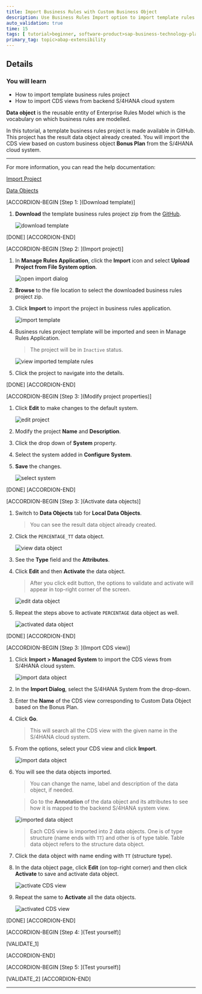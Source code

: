 ```yaml
---
title: Import Business Rules with Custom Business Object
description: Use Business Rules Import option to import template rules project that will be used to create business rule models on custom business object.
auto_validation: true
time: 15
tags: [ tutorial>beginner, software-product>sap-business-technology-platform, topic>abap-extensibility, software-product>sap-s-4hana-cloud]
primary_tag: topic>abap-extensibility
---
```


## Details
### You will learn
  - How to import template business rules project
  - How to import CDS views from backend S/4HANA cloud system

**Data object** is the reusable entity of Enterprise Rules Model which is the vocabulary on which business rules are modelled.

In this tutorial, a template business rules project is made available in GitHub. This project has the result data object already created. You will import the CDS view based on custom business object **Bonus Plan** from the S/4HANA cloud system.

---
For more information, you can read the help documentation:

[Import Project](https://help.sap.com/viewer/9d7cfeaba766433eaea8a29fdb8a688c/Cloud/en-US/aab7501ef811440c8b419cff02dea43a.html)

[Data Objects](https://help.sap.com/viewer/9d7cfeaba766433eaea8a29fdb8a688c/Cloud/en-US/579af46aa0aa42cea90207323959d3a7.html)

[ACCORDION-BEGIN [Step 1: ](Download template)]

1. **Download** the template business rules project zip from the [GitHub](https://github.com/SAP/cloud-businessrules-templates/blob/master/rulesprojects/BonusPlanCalculationRulesTemplate.zip).

    ![download template](downloadtemplate.png)

[DONE]
[ACCORDION-END]

[ACCORDION-BEGIN [Step 2: ](Import project)]

1.  In **Manage Rules Application**, click the **Import** icon and select **Upload Project from File System option**.

    ![open import dialog](ruleseditor.png)

2.  **Browse** to the file location to select the downloaded business rules project zip.

3.  Click **Import** to import the project in business rules application.

    ![import template](importprojectdialog.png)

4.  Business rules project template will be imported and seen in Manage Rules Application.

    > The project will be in `Inactive` status.

    ![view imported template rules](importedtemplate.png)

5.	Click the project to navigate into the details.


[DONE]
[ACCORDION-END]

[ACCORDION-BEGIN [Step 3: ](Modify project properties)]

1.	Click **Edit** to make changes to the default system.

    ![edit project](projectdetails.png)

2.	Modify the project **Name** and **Description**.

3.  Click the drop down of **System** property.

4.	Select the system added in **Configure System**.

5.	**Save** the changes.

    ![select system](selectsystem.png)

[DONE]
[ACCORDION-END]

[ACCORDION-BEGIN [Step 3: ](Activate data objects)]

1.	Switch to **Data Objects** tab for **Local Data Objects**.

    > You can see the result data object already created.

2.	Click the `PERCENTAGE_TT` data object.

    ![view data object](viewdataobjects.png)

3.	See the **Type** field and the **Attributes**.

4.  Click **Edit** and then **Activate** the data object.

    >After you click edit button, the options to validate and activate will appear in top-right corner of the screen.

    ![edit data object](editdataobjects.png)

5.  Repeat the steps above to activate `PERCENTAGE` data object as well.

    ![activated data object](activateddataobjects.png)

[DONE]
[ACCORDION-END]

[ACCORDION-BEGIN [Step 3: ](Import CDS view)]

1. Click **Import > Managed System** to import the CDS views from S/4HANA cloud system.

    ![import data object](importdataobjects.png)

2. In the **Import Dialog**, select the S/4HANA System from the drop-down.

3. Enter the **Name** of the CDS view corresponding to Custom Data Object based on the Bonus Plan.

4. Click **Go**.
    > This will search all the CDS view with the given name in the S/4HANA cloud system.

5.  From the options, select your CDS view and click **Import**.

    ![import data object](importdialog.png)

6.  You will see the data objects imported.

    > You can change the name, label and description of the data object, if needed.

    > Go to the **Annotation** of the data object and its attributes to see how it is mapped to the backend S/4HANA system view.

    ![imported data object](importeddataobject.png)

    > Each CDS view is imported into 2 data objects. One is of type structure (name ends with `TT`) and other is of type table. Table data object refers to the structure data object.

7. Click the data object with name ending with `TT` (structure type).

8. In the data object page, click **Edit** (on top-right corner) and then click **Activate** to save and activate data object.

    ![activate CDS view](activatecds.png)

8. Repeat the same to **Activate** all the data objects.

    ![activated CDS view](activatedcds.png)

[DONE]
[ACCORDION-END]

[ACCORDION-BEGIN [Step 4: ](Test yourself)]

[VALIDATE_1]

[ACCORDION-END]

[ACCORDION-BEGIN [Step 5: ](Test yourself)]


[VALIDATE_2]
[ACCORDION-END]

---
